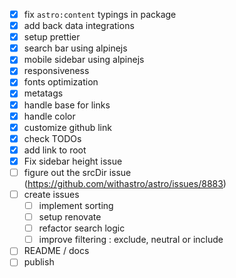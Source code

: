 - [x] fix `astro:content` typings in package
- [x] add back data integrations
- [x] setup prettier
- [x] search bar using alpinejs
- [x] mobile sidebar using alpinejs
- [x] responsiveness
- [x] fonts optimization
- [x] metatags
- [x] handle base for links
- [x] handle color
- [x] customize github link
- [x] check TODOs
- [x] add link to root
- [x] Fix sidebar height issue
- [ ] figure out the srcDir issue (https://github.com/withastro/astro/issues/8883)
- [ ] create issues
  - [ ] implement sorting
  - [ ] setup renovate
  - [ ] refactor search logic
  - [ ] improve filtering : exclude, neutral or include
- [ ] README / docs
- [ ] publish